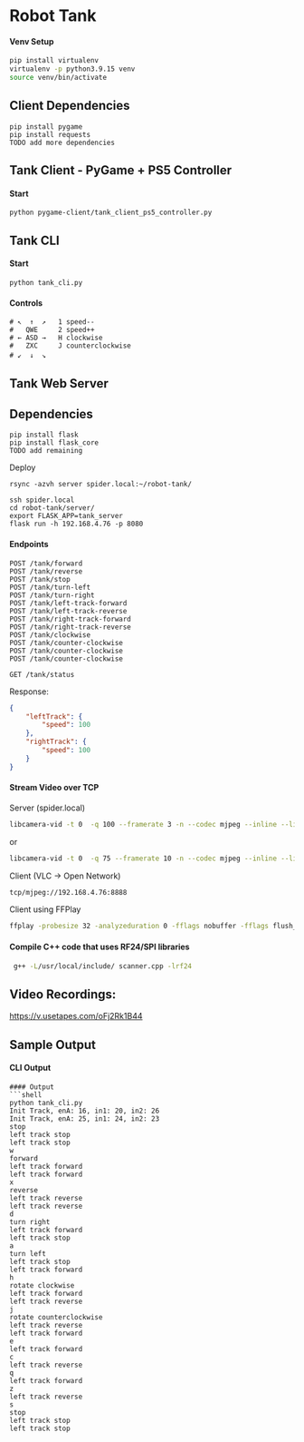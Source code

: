 # Robot Tank

#### Venv Setup
```bash
pip install virtualenv
virtualenv -p python3.9.15 venv
source venv/bin/activate
```


## Client Dependencies
```shell
pip install pygame
pip install requests
TODO add more dependencies
```

## Tank Client - PyGame + PS5 Controller


#### Start

```shell
python pygame-client/tank_client_ps5_controller.py
```


## Tank CLI

#### Start

```shell
python tank_cli.py
```

#### Controls

```shell
# ↖  ↑  ↗   1 speed--
#   QWE     2 speed++
# ← ASD →   H clockwise
#   ZXC     J counterclockwise
# ↙  ↓  ↘　
```


## Tank Web Server

## Dependencies
```shell
pip install flask
pip install flask_core
TODO add remaining 
```

Deploy
```shell
rsync -azvh server spider.local:~/robot-tank/ 
```

```shell
ssh spider.local
cd robot-tank/server/
export FLASK_APP=tank_server
flask run -h 192.168.4.76 -p 8080
```

#### Endpoints
```shell
POST /tank/forward
POST /tank/reverse
POST /tank/stop
POST /tank/turn-left
POST /tank/turn-right
POST /tank/left-track-forward
POST /tank/left-track-reverse
POST /tank/right-track-forward
POST /tank/right-track-reverse
POST /tank/clockwise
POST /tank/counter-clockwise
POST /tank/counter-clockwise
POST /tank/counter-clockwise
```

```shell
GET /tank/status
```
Response:
```json
{
    "leftTrack": {
        "speed": 100
    },
    "rightTrack": {
        "speed": 100
    }
}
```



#### Stream Video over TCP

Server (spider.local)
```bash
libcamera-vid -t 0  -q 100 --framerate 3 -n --codec mjpeg --inline --listen -o tcp://192.168.4.76:8888 -v
```
or
```bash
libcamera-vid -t 0  -q 75 --framerate 10 -n --codec mjpeg --inline --listen -o tcp://192.168.4.76:8888 -v 
```


Client (VLC -> Open Network)
```bash
tcp/mjpeg://192.168.4.76:8888
```
Client using FFPlay
```bash
ffplay -probesize 32 -analyzeduration 0 -fflags nobuffer -fflags flush_packets -flags low_delay -framerate 30 -framedrop tcp://192.168.4.76:8888
```

#### Compile C++ code that uses RF24/SPI libraries

```bash
 g++ -L/usr/local/include/ scanner.cpp -lrf24
```


## Video Recordings:
https://v.usetapes.com/oFj2Rk1B44



## Sample Output

#### CLI Output

```shell
#### Output
```shell
python tank_cli.py
Init Track, enA: 16, in1: 20, in2: 26
Init Track, enA: 25, in1: 24, in2: 23
stop
left track stop
left track stop
w
forward
left track forward
left track forward
x
reverse
left track reverse
left track reverse
d
turn right
left track forward
left track stop
a
turn left
left track stop
left track forward
h
rotate clockwise
left track forward
left track reverse
j
rotate counterclockwise
left track reverse
left track forward
e
left track forward
c
left track reverse
q
left track forward
z
left track reverse
s
stop
left track stop
left track stop
```

